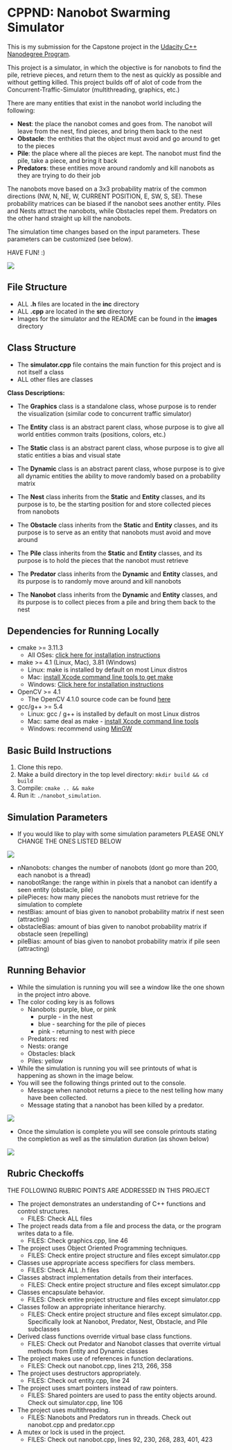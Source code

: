 # CPPND: Nanobot Swarming Simulator

This is my submission for the Capstone project in the [Udacity C++ Nanodegree Program](https://www.udacity.com/course/c-plus-plus-nanodegree--nd213).

This project is a simulator, in which the objective is for nanobots to find the pile, retrieve pieces, and return them to the nest as quickly as possible and without getting killed. This project builds off of alot of code from the Concurrent-Traffic-Simulator (multithreading, graphics, etc.)

There are many entities that exist in the nanobot world including the following:
* **Nest**: the place the nanobot comes and goes from. The nanobot will leave from the nest, find pieces, and bring them back to the nest
* **Obstacle**: the enthities that the object must avoid and go around to get to the pieces
* **Pile**: the place where all the pieces are kept. The nanobot must find the pile, take a piece, and bring it back
* **Predators**: these entities move around randomly and kill nanobots as they are trying to do their job

The nanobots move based on a 3x3 probability matrix of the common directions (NW, N, NE, W, CURRENT POSITION, E, SW, S, SE). These probability matrices can be biased if the nanobot sees another entity. Piles and Nests attract the nanobots, while Obstacles repel them. Predators on the other hand straight up kill the nanobots.

The simulation time changes based on the input parameters. These parameters can be customized (see below).

HAVE FUN! :)

<img src="images/NANOBOT_SIMULATION_WINDOW.png"/>

## File Structure

* ALL **.h** files are located in the **inc** directory
* ALL **.cpp** are located in the **src** directory
* Images for the simulator and the README can be found in the **images** directory

## Class Structure

* The **simulator.cpp** file contains the main function for this project and is not itself a class
* ALL other files are classes

**Class Descriptions:**

* The **Graphics** class is a standalone class, whose purpose is to render the visualization (similar code to concurrent traffic simulator)

* The **Entity** class is an abstract parent class, whose purpose is to give all world entities common traits (positions, colors, etc.)

* The **Static** class is an abstract parent class, whose purpose is to give all static entities a bias and visual state

* The **Dynamic** class is an abstract parent class, whose purpose is to give all dynamic entities the ability to move randomly based on a probability matrix

* The **Nest** class inherits from the **Static** and **Entity** classes, and its purpose is to, be the starting position for and store collected pieces from nanobots

* The **Obstacle** class inherits from the **Static** and **Entity** classes, and its purpose is to serve as an entity that nanobots must avoid and move around

* The **Pile** class inherits from the **Static** and **Entity** classes, and its purpose is to hold the pieces that the nanobot must retrieve

* The **Predator** class inherits from the **Dynamic** and **Entity** classes, and its purpose is to randomly move around and kill nanobots

* The **Nanobot** class inherits from the **Dynamic** and **Entity** classes, and its purpose is to collect pieces from a pile and bring them back to the nest

## Dependencies for Running Locally
* cmake >= 3.11.3
  * All OSes: [click here for installation instructions](https://cmake.org/install/)
* make >= 4.1 (Linux, Mac), 3.81 (Windows)
  * Linux: make is installed by default on most Linux distros
  * Mac: [install Xcode command line tools to get make](https://developer.apple.com/xcode/features/)
  * Windows: [Click here for installation instructions](http://gnuwin32.sourceforge.net/packages/make.htm)
* OpenCV >= 4.1
  * The OpenCV 4.1.0 source code can be found [here](https://github.com/opencv/opencv/tree/4.1.0)
* gcc/g++ >= 5.4
  * Linux: gcc / g++ is installed by default on most Linux distros
  * Mac: same deal as make - [install Xcode command line tools](https://developer.apple.com/xcode/features/)
  * Windows: recommend using [MinGW](http://www.mingw.org/)

## Basic Build Instructions

1. Clone this repo.
2. Make a build directory in the top level directory: `mkdir build && cd build`
3. Compile: `cmake .. && make`
4. Run it: `./nanobot_simulation`.

## Simulation Parameters

* If you would like to play with some simulation parameters PLEASE ONLY CHANGE THE ONES LISTED BELOW

<img src="images/parameters_to_change.png"/>

* nNanobots: changes the number of nanobots (dont go more than 200, each nanobot is a thread)
* nanobotRange: the range within in pixels that a nanobot can identify a seen entity (obstacle, pile)
* pilePieces: how many pieces the nanobots must retrieve for the simulation to complete
* nestBias: amount of bias given to nanobot probability matrix if nest seen (attracting)
* obstacleBias: amount of bias given to nanobot probability matrix if obstacle seen (repelling)
* pileBias: amount of bias given to nanobot probability matrix if pile seen (attracting)

## Running Behavior

* While the simulation is running you will see a window like the one shown in the project intro above.
* The color coding key is as follows
  * Nanobots: purple, blue, or pink
    * purple - in the nest
    * blue - searching for the pile of pieces
    * pink - returning to nest with piece
  * Predators: red
  * Nests: orange
  * Obstacles: black
  * Piles: yellow
* While the simulation is running you will see printouts of what is happening as shown in the image below.
* You will see the following things printed out to the console.
    * Message when nanobot returns a piece to the nest telling how many have been collected.
    * Message stating that a nanobot has been killed by a predator. 

<img src="images/simulation_running_printout.png"/>

* Once the simulation is complete you will see console printouts stating the completion as well as the simulation duration (as shown below)

<img src="images/simulation_end.png"/>

## Rubric Checkoffs

THE FOLLOWING RUBRIC POINTS ARE ADDRESSED IN THIS PROJECT

* The project demonstrates an understanding of C++ functions and control structures.
  * FILES: Check ALL files
* The project reads data from a file and process the data, or the program writes data to a file. 
  * FILES: Check graphics.cpp, line 46 
* The project uses Object Oriented Programming techniques.
  * FILES: Check entire project structure and files except simulator.cpp
* Classes use appropriate access specifiers for class members.
  * FILES: Check ALL .h files
* Classes abstract implementation details from their interfaces.
  * FILES: Check entire project structure and files except simulator.cpp
* Classes encapsulate behavior.
  * FILES: Check entire project structure and files except simulator.cpp
* Classes follow an appropriate inheritance hierarchy.
  * FILES: Check entire project structure and files except simulator.cpp. Specifically look at Nanobot, Predator, Nest, Obstacle, and Pile subclasses
* Derived class functions override virtual base class functions.
  * FILES: Check out Predator and Nanobot classes that overrite virtual methods from Entity and Dynamic classes
* The project makes use of references in function declarations.
  * FILES: Check out nanobot.cpp, lines 213, 266, 358
* The project uses destructors appropriately.
  * FILES: Check out entity.cpp, line 24
* The project uses smart pointers instead of raw pointers.
  * FILES: Shared pointers are used to pass the entity objects around. Check out simulator.cpp, line 106
* The project uses multithreading.
  * FILES: Nanobots and Predators run in threads. Check out nanobot.cpp and predator.cpp
* A mutex or lock is used in the project.
  * FILES: Check out nanobot.cpp, lines 92, 230, 268, 283, 401, 423

